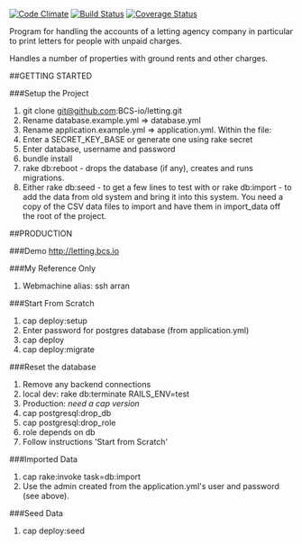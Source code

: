 [![Code Climate](https://codeclimate.com/github/BCS-io/letting.png)](https://codeclimate.com/github/BCS-io/letting)
[![Build Status](https://travis-ci.org/BCS-io/letting.png)](https://travis-ci.org/BCS-io/letting)
[![Coverage Status](https://coveralls.io/repos/BCS-io/letting/badge.png)](https://coveralls.io/r/BCS-io/letting)

Program for handling the accounts of a letting agency company in particular to print letters for people with unpaid charges.

Handles a number of properties with ground rents and other charges.

##GETTING STARTED

###Setup the Project

1. git clone git@github.com:BCS-io/letting.git
2. Rename database.example.yml => database.yml
3. Rename application.example.yml => application.yml. Within the file:
  1. Enter a SECRET_KEY_BASE or generate one using rake secret
  2. Enter database, username and password
4. bundle install
5. rake db:reboot - drops the database (if any), creates and runs migrations.
4. Either
  rake db:seed - to get a few lines to test with
  or
  rake db:import - to add the data from old system and bring it into this system. You need a copy of the CSV data files to import and have them in import_data off the root of the project.

##PRODUCTION

###Demo
http://letting.bcs.io

###My Reference Only
1. Webmachine alias: ssh arran

###Start From Scratch
1. cap deploy:setup
  1. Enter password for postgres database (from application.yml)
2. cap deploy
3. cap deploy:migrate

###Reset the database
1. Remove any backend connections
  1. local dev: rake db:terminate RAILS_ENV=test
  2. Production: *need a cap version*
2. cap postgresql:drop_db
3. cap postgresql:drop_role
  1. role depends on db
4. Follow instructions 'Start from Scratch'


###Imported Data
1. cap rake:invoke task=db:import
2. Use the admin created from the application.yml's user and password (see above).

###Seed Data
1. cap deploy:seed

